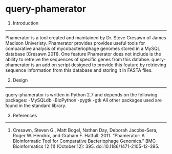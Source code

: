 query-phamerator
==========
1. Introduction
----------
Phamerator is a tool created and maintained by Dr. Steve Cresawn of James Madison Univeristy. Phamerator provides provides useful tools for comparative analysis of mycobacteriophage genomes stored in a MySQL database (Cresawn 2011). One feature Phamerator does not include is the ability to retreive the sequences of specific genes from this databse. query-phamerator is an add on script designed to provide this feature by retrieving sequence information from this database and storing it in FASTA files.

2. Design
----------
query-phamerator is written in Python 2.7 and depends on the following packages:
-MySQLdb
-BioPython
-pygtk
-gtk
All other packages used are found in the standard library.

3. References
----------
1. Cresawn, Steven G., Matt Bogel, Nathan Day, Deborah Jacobs-Sera, Roger W. Hendrix, and Graham F. Hatfull. 2011. “Phamerator: A Bioinformatic Tool for Comparative Bacteriophage Genomics.” BMC Bioinformatics 12 (1) (October 12): 395. doi:10.1186/1471-2105-12-395.
